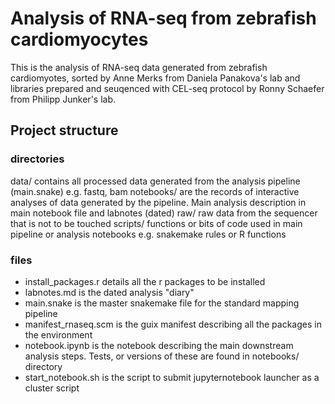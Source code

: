 
# Analysis of RNA-seq from zebrafish cardiomyocytes

This is the analysis of RNA-seq data generated from zebrafish cardiomyotes, sorted by Anne Merks from Daniela Panakova's lab and libraries prepared and seuqenced with CEL-seq protocol by Ronny Schaefer from Philipp Junker's lab.

## Project structure

### directories
data/ contains all processed data generated from the analysis pipeline (main.snake) e.g. fastq, bam
notebooks/ are the records of interactive analyses of data generated by the pipeline. Main analysis description in main notebook file and labnotes (dated)
raw/ raw data from the sequencer that is not to be touched
scripts/ functions or bits of code used in main pipeline or analysis notebooks e.g. snakemake rules or R functions

### files
* install_packages.r details all the r packages to be installed
* labnotes.md is the dated analysis "diary"
* main.snake is the master snakemake file for the standard mapping pipeline
* manifest_rnaseq.scm is the guix manifest describing all the packages in the environment
* notebook.ipynb is the notebook describing the main downstream analysis steps. Tests, or versions of these are found in notebooks/ directory
* start_notebook.sh is the script to submit jupyternotebook launcher as a cluster script
